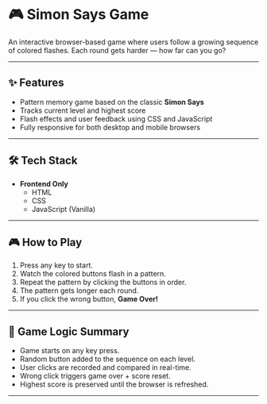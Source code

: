 # 🎮 Simon Says Game

An interactive browser-based game where users follow a growing sequence of colored flashes. Each round gets harder — how far can you go?

---

## ✨ Features

- Pattern memory game based on the classic **Simon Says**
- Tracks current level and highest score
- Flash effects and user feedback using CSS and JavaScript
- Fully responsive for both desktop and mobile browsers

---

## 🛠️ Tech Stack

- **Frontend Only**
  - HTML
  - CSS
  - JavaScript (Vanilla)

---

## 🎮 How to Play

1. Press any key to start.
2. Watch the colored buttons flash in a pattern.
3. Repeat the pattern by clicking the buttons in order.
4. The pattern gets longer each round.
5. If you click the wrong button, **Game Over!**

---

## 🧪 Game Logic Summary

- Game starts on any key press.
- Random button added to the sequence on each level.
- User clicks are recorded and compared in real-time.
- Wrong click triggers game over + score reset.
- Highest score is preserved until the browser is refreshed.

---

